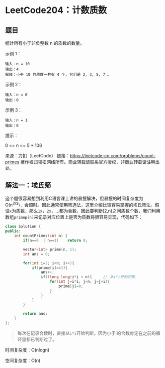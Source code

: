 # LeetCode204：计数质数

## 题目

统计所有小于非负整数 n 的质数的数量。

 

示例 1：

```
输入：n = 10
输出：4
解释：小于 10 的质数一共有 4 个, 它们是 2, 3, 5, 7 。
```

示例 2：

```
输入：n = 0
输出：0
```

示例 3：

```
输入：n = 1
输出：0
```


提示：

0 <= n <= 5 * 106

来源：力扣（LeetCode）
链接：https://leetcode-cn.com/problems/count-primes
著作权归领扣网络所有。商业转载请联系官方授权，非商业转载请注明出处。

## 解法一：埃氏筛

这个题很容易想到利用C语言课上讲的暴搜解决，但暴搜的时间复杂度为O(n<sup>3/2</sup>)，会超时。因此通常使用筛选法，这里介绍比较容易掌握的埃氏筛法。假设`x`为质数，那么`1x`，`2x`，...都为合数，因此要判断[2,n)之间质数个数，我们利用数组`primep[n]`来记录对应位置上是否为质数将很容易实现，代码如下：

```c++
class Solution {
public:
    int countPrimes(int n) {
        if(n==0 || n==1)    return 0;

        vector<int> prime(n, 1);
        int ans = 0;

        for(int i=2; i<n; i++){
            if(prime[i]==1){
                ans++;
                if((long long)i*i < n){		// 从i*i开始判断
                    for(int j=i*i; j<n; j=j+i){
                        prime[j]=0;
                    }
                }
            }
        }

        return ans;
    }
};
```

> 每次在记录合数时，直接从`i*i`开始判断，因为小于i的合数肯定在之前的循环里都已判断过了。

时间复杂度：O(nlogn)

空间复杂度：O(n)

